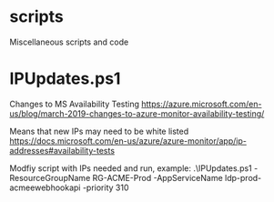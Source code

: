 # scripts
Miscellaneous scripts and code

# IPUpdates.ps1
Changes to MS Availability Testing
https://azure.microsoft.com/en-us/blog/march-2019-changes-to-azure-monitor-availability-testing/

Means that new IPs may need to be white listed
https://docs.microsoft.com/en-us/azure/azure-monitor/app/ip-addresses#availability-tests

Modfiy script with IPs needed and run, example:
.\IPUpdates.ps1 -ResourceGroupName RG-ACME-Prod -AppServiceName ldp-prod-acmeewebhookapi -priority 310
